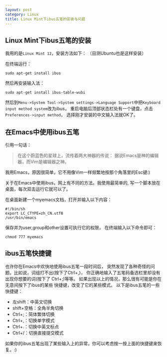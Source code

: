 ```yaml
---
layout: post
category: Linux
title: Linux Mint下ibus五笔的安装与问题
---
```

## Linux Mint下ibus五笔的安装

我用的是`Linux Mint 12`，安装方法如下：
（目测Ubuntu也是这样安装）

在终端运行：

	sudo apt-get install ibus
	
然后再安装输入法：

	sudo apt-get install ibus-table-wubi
	
然后到`Menu->System Tool->System settings->Language
Support`中把`Keyboard input method system`改为ibus，
重启电脑后顶部状态栏处有一个键盘，点击`Preferences->input method`，
选择刚才安装的中文输入法就OK了。

## 在Emacs中使用ibus五笔

引用一句话：

> 在这个蔚蓝色的星球上，流传着两大神器的传说：
> 据说Emacs是神的编辑器，而Vim是编辑器之神。

我用Emacs，原因很简单，它不用像Vim一样频繁地按那个角落里的Esc键:)
 
关于在Emacs中使用ibus，网上有不同的方法。我使用最简单的,
写一个脚本放在桌面，每次双击运行它就可以了。

在桌面新建一个myemacs文档，打开并输入以下内容：

	#!/bin/sh
	export LC_CTYPE=zh_CN.utf8
	/usr/bin/emacs

保存并为user,group和other设置可执行它的权限，
在终端输入以下命令即可：

	chmod 777 myemacs
	
## ibus五笔快捷键

也许你在Emacs中欢快地使用ibus五笔一段时间后，
突然发现了各种奇怪的问题。比如说，词组打不出(按下了Ctrl+,)，
你正确地输入了五笔码备选栏里却没有出现你想要的词(按下了
Ctrl+;)等等。
如果出现以上的情况，那么很有可能是你在无意间按下了ibus的某些
快捷键，改变了它的某些模式。
以下是ibus五笔的一些快捷键：

* 左shift：中英文切换
* shift+空格：全角半角切换
* Ctrl+;：简体繁体切换
* Ctrl+,：切换单字模式
* Ctrl+.：切换中英文标点
* Ctrl+/：切换直接提交模式

如果你的ibus五笔出现了某些输入上的异常，你可以考虑按一按上面的快捷键来恢复。:)
